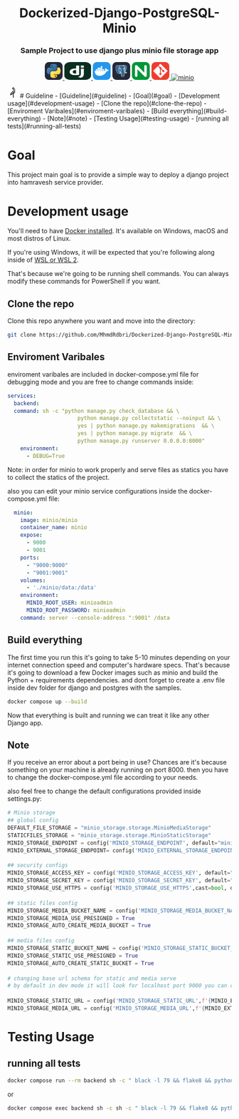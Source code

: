 <div align="center">
<h1 align="center">Dockerized-Django-PostgreSQL-Minio</h1>
<h3 align="center">Sample Project to use django plus minio file storage app</h3>
</div>
<p align="center">
<a href="https://www.python.org" target="_blank"> <img src="https://github.com/tandpfun/skill-icons/blob/main/icons/Python-Dark.svg" alt="python" width="40" height="40"/> </a>
<a href="https://www.djangoproject.com/" target="_blank"> <img src="https://github.com/tandpfun/skill-icons/blob/main/icons/Django.svg" alt="django" width="60" height="40"/> </a> 
<a href="https://www.docker.com/" target="_blank"> <img src="https://github.com/tandpfun/skill-icons/blob/main/icons/Docker.svg" alt="docker" width="40" height="40"/> </a>
<a href="https://www.postgresql.org" target="_blank"> <img src="https://github.com/tandpfun/skill-icons/blob/main/icons/PostgreSQL-Dark.svg" alt="postgresql" width="40" height="40"/> </a>
<a href="https://www.nginx.com" target="_blank"> <img src="https://github.com/tandpfun/skill-icons/blob/main/icons/Nginx.svg" alt="nginx" width="40" height="40"/> </a>
<a href="https://git-scm.com/" target="_blank"> <img src="https://github.com/tandpfun/skill-icons/blob/main/icons/Git.svg" alt="git" width="40" height="40"/> </a>
<a href="https://minio.io/" target="_blank"> <img src="https://brandfetch.com/minio.io?view=library&library=default&collection=logos&asset=idAq3Bu8sr&utm_source=https%253A%252F%252Fbrandfetch.com%252Fminio.io&utm_medium=copyAction&utm_campaign=brandPageReferral" alt="minio" width="100" height="40"/> </a>
</p>
<svg role="img" viewBox="0 0 24 24" xmlns="http://www.w3.org/2000/svg" id="Minio--Streamline-Simple-Icons" height="24" width="24"><desc>Minio Streamline Icon: https://streamlinehq.com</desc><title>MinIO</title><path d="M13.2072 0.006c-0.6216 -0.0478 -1.2 0.1943 -1.6211 0.582a2.15 2.15 0 0 0 -0.0938 3.0352l3.4082 3.5507a3.042 3.042 0 0 1 -0.664 4.6875l-0.463 0.2383V7.2853a15.4198 15.4198 0 0 0 -8.0174 10.4862v0.0176l6.5487 -3.3281v7.621L13.7794 24V13.6817l0.8965 -0.4629a4.4432 4.4432 0 0 0 1.2207 -7.0292l-3.371 -3.5254a0.7489 0.7489 0 0 1 0.037 -1.0547 0.7522 0.7522 0 0 1 1.0567 0.0371l0.4668 0.4863 -0.006 0.0059 4.0704 4.2441a0.0566 0.0566 0 0 0 0.082 0 0.06 0.06 0 0 0 0 -0.0703l-3.1406 -5.1425 -0.1484 0.1425 0.1484 -0.1445C14.4945 0.3926 13.8287 0.0538 13.2072 0.006Zm-0.9024 9.8652v2.9941l-4.1523 2.1484a13.9787 13.9787 0 0 1 2.7676 -3.9277 14.1784 14.1784 0 0 1 1.3847 -1.2148z" fill="#000000" stroke-width="1"></path></svg>
# Guideline
- [Guideline](#guideline)
- [Goal](#goal)
- [Development usage](#development-usage)
  - [Clone the repo](#clone-the-repo)
  - [Enviroment Varibales](#enviroment-varibales)
  - [Build everything](#build-everything)
  - [Note](#note)
- [Testing Usage](#testing-usage)
  - [running all tests](#running-all-tests)

# Goal
This project main goal is to provide a simple way to deploy a django project into hamravesh service provider.

# Development usage
You'll need to have [Docker installed](https://docs.docker.com/get-docker/).
It's available on Windows, macOS and most distros of Linux. 

If you're using Windows, it will be expected that you're following along inside
of [WSL or WSL
2](https://nickjanetakis.com/blog/a-linux-dev-environment-on-windows-with-wsl-2-docker-desktop-and-more).

That's because we're going to be running shell commands. You can always modify
these commands for PowerShell if you want.


## Clone the repo
Clone this repo anywhere you want and move into the directory:
```bash
git clone https://github.com/MhmdRdbri/Dockerized-Django-PostgreSQL-Minio.git
```

## Enviroment Varibales
enviroment varibales are included in docker-compose.yml file for debugging mode and you are free to change commands inside:

```yaml
services:
  backend:
  command: sh -c "python manage.py check_database && \ 
                      python manage.py collectstatic --noinput && \
                      yes | python manage.py makemigrations  && \
                      yes | python manage.py migrate  && \                    
                      python manage.py runserver 0.0.0.0:8000"
    environment:      
      - DEBUG=True
```
Note: in order for minio to work properly and serve files as statics you have to collect the statics of the project.

also you can edit your minio service configurations inside the docker-compose.yml file:
```yaml
  minio:
    image: minio/minio
    container_name: minio
    expose:
      - 9000
      - 9001
    ports:
      - "9000:9000"
      - "9001:9001"
    volumes:
      - './minio/data:/data'
    environment:
      MINIO_ROOT_USER: minioadmin
      MINIO_ROOT_PASSWORD: minioadmin
    command: server --console-address ":9001" /data

```

## Build everything

The first time you run this it's going to take 5-10 minutes depending on your
internet connection speed and computer's hardware specs. That's because it's
going to download a few Docker images such as minio and build the Python + requirements dependencies. and dont forget to create a .env file inside dev folder for django and postgres with the samples.

```bash
docker compose up --build
```

Now that everything is built and running we can treat it like any other Django
app.

## Note

If you receive an error about a port being in use? Chances are it's because
something on your machine is already running on port 8000. then you have to change the docker-compose.yml file according to your needs.

also 
feel free to change the default configurations provided inside settings.py:
```python
# Minio storage
## global config
DEFAULT_FILE_STORAGE = "minio_storage.storage.MinioMediaStorage"
STATICFILES_STORAGE = "minio_storage.storage.MinioStaticStorage"
MINIO_STORAGE_ENDPOINT = config('MINIO_STORAGE_ENDPOINT', default="minio:9000")
MINIO_EXTERNAL_STORAGE_ENDPOINT= config('MINIO_EXTERNAL_STORAGE_ENDPOINT', default="http://127.0.0.1:9000")

## security configs
MINIO_STORAGE_ACCESS_KEY = config('MINIO_STORAGE_ACCESS_KEY', default="minioadmin")
MINIO_STORAGE_SECRET_KEY = config('MINIO_STORAGE_SECRET_KEY', default="minioadmin")
MINIO_STORAGE_USE_HTTPS = config('MINIO_STORAGE_USE_HTTPS',cast=bool, default="False")

## static files config
MINIO_STORAGE_MEDIA_BUCKET_NAME = config('MINIO_STORAGE_MEDIA_BUCKET_NAME',default='media')
MINIO_STORAGE_MEDIA_USE_PRESIGNED = True
MINIO_STORAGE_AUTO_CREATE_MEDIA_BUCKET = True

## media files config
MINIO_STORAGE_STATIC_BUCKET_NAME = config('MINIO_STORAGE_STATIC_BUCKET_NAME',default='static')
MINIO_STORAGE_STATIC_USE_PRESIGNED = True
MINIO_STORAGE_AUTO_CREATE_STATIC_BUCKET = True

# changing base url schema for static and media serve
# by default in dev mode it will look for localhost port 9000 you can configure another when using online

MINIO_STORAGE_STATIC_URL = config('MINIO_STORAGE_STATIC_URL',f'{MINIO_EXTERNAL_STORAGE_ENDPOINT}/{MINIO_STORAGE_STATIC_BUCKET_NAME}')
MINIO_STORAGE_MEDIA_URL = config('MINIO_STORAGE_MEDIA_URL',f'{MINIO_EXTERNAL_STORAGE_ENDPOINT}/{MINIO_STORAGE_MEDIA_BUCKET_NAME}')

```

# Testing Usage
## running all tests
```bash
docker compose run --rm backend sh -c " black -l 79 && flake8 && python manage.py test" -v core:/app
```
or
```bash
docker compose exec backend sh -c sh -c " black -l 79 && flake8 && python manage.py test" 
```
